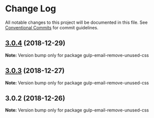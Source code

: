 # Change Log

All notable changes to this project will be documented in this file.
See [Conventional Commits](https://conventionalcommits.org) for commit guidelines.

## [3.0.4](https://bitbucket.org/codsen/codsen/src/master/packages/gulp-email-remove-unused-css/compare/gulp-email-remove-unused-css@3.0.3...gulp-email-remove-unused-css@3.0.4) (2018-12-29)

**Note:** Version bump only for package gulp-email-remove-unused-css





## [3.0.3](https://bitbucket.org/codsen/codsen/src/master/packages/gulp-email-remove-unused-css/compare/gulp-email-remove-unused-css@3.0.2...gulp-email-remove-unused-css@3.0.3) (2018-12-27)

**Note:** Version bump only for package gulp-email-remove-unused-css





## 3.0.2 (2018-12-26)

**Note:** Version bump only for package gulp-email-remove-unused-css
